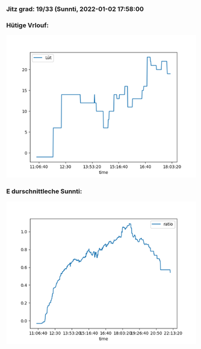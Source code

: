 ### Jitz grad: 19/33 (Sunnti, 2022-01-02 17:58:00

### Hütige Vrlouf:
![Graph](Today.png)

### E durschnittleche Sunnti:
![Graph](Sunnti.png)